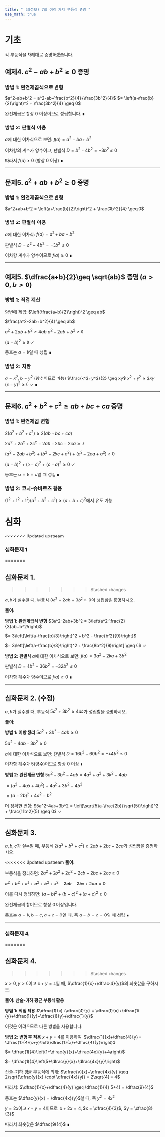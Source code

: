 ```yaml
---
title: " (최성보) 7회 여러 가지 부등식 증명 " 
use_math: true
---
```


# 기초

각 부등식을 차례대로 증명하겠습니다.

## 예제4. $a^2-ab+b^2\geq 0$ 증명

### 방법 1: 완전제곱식으로 변형

$a^2-ab+b^2 = a^2-ab+\frac{b^2}{4}+\frac{3b^2}{4}$ $= \left(a-\frac{b}{2}\right)^2 + \frac{3b^2}{4} \geq 0$

완전제곱은 항상 0 이상이므로 성립합니다. ∎

### 방법 2: 판별식 이용

$a$에 대한 이차식으로 보면: $f(a) = a^2 - ba + b^2$

이차항의 계수가 양수이고, 판별식 $D = b^2 - 4b^2 = -3b^2 \leq 0$

따라서 $f(a) \geq 0$ (항상 0 이상) ∎

---

## 문제5. $a^2+ab+b^2\geq 0$ 증명

### 방법 1: 완전제곱식으로 변형

$a^2+ab+b^2 = \left(a+\frac{b}{2}\right)^2 + \frac{3b^2}{4} \geq 0$

### 방법 2: 판별식 이용

$a$에 대한 이차식: $f(a) = a^2 + ba + b^2$

판별식 $D = b^2 - 4b^2 = -3b^2 \leq 0$

이차항 계수가 양수이므로 $f(a) \geq 0$ ∎

---

## 예제5. $\dfrac{a+b}{2}\geq \sqrt{ab}$ 증명 ($a>0, b>0$)

### 방법 1: 직접 계산

양변에 제곱: $\left(\frac{a+b}{2}\right)^2 \geq ab$ 

$\frac{a^2+2ab+b^2}{4} \geq ab$ 

$a^2+2ab+b^2 \geq 4ab$ $a^2-2ab+b^2 \geq 0$

$(a-b)^2 \geq 0$ ✓

등호는 $a=b$일 때 성립 ∎

### 방법 2: 치환

$a = x^2, b = y^2$ (양수이므로 가능) $\frac{x^2+y^2}{2} \geq xy$ $x^2+y^2 \geq 2xy$ $(x-y)^2 \geq 0$ ✓ ∎

---

## 문제6. $a^2+b^2+c^2\geq ab+bc+ca$ 증명

### 방법 1: 완전제곱 변형

$2(a^2+b^2+c^2) \geq 2(ab+bc+ca)$ 

$2a^2+2b^2+2c^2 - 2ab-2bc-2ca \geq 0$ 

$(a^2-2ab+b^2) + (b^2-2bc+c^2) + (c^2-2ca+a^2) \geq 0$ 

$(a-b)^2 + (b-c)^2 + (c-a)^2 \geq 0$ ✓

등호는 $a=b=c$일 때 성립 ∎

### 방법 2: 코시-슈바르츠 활용

$(1^2+1^2+1^2)(a^2+b^2+c^2) \geq (a+b+c)^2$에서 유도 가능




# 심화

<<<<<<< Updated upstream
### 심화문제 1.
=======


## 심화문제 1.
>>>>>>> Stashed changes

$a, b$가 실수일 때, 부등식 $3a^2-2ab+3b^2\geq 0$이 성립함을 증명하시오.

**풀이:**

**방법 1: 완전제곱식 변형** $3a^2-2ab+3b^2 = 3\left(a^2-\frac{2}{3}ab+b^2\right)$ 

$= 3\left[\left(a-\frac{b}{3}\right)^2 + b^2 - \frac{b^2}{9}\right]$ 

$= 3\left[\left(a-\frac{b}{3}\right)^2 + \frac{8b^2}{9}\right] \geq 0$ ✓

**방법 2: 판별식** $a$에 대한 이차식으로 보면: $f(a) = 3a^2 - 2ba + 3b^2$

판별식 $D = 4b^2 - 36b^2 = -32b^2 \leq 0$

이차항 계수가 양수이므로 $f(a) \geq 0$ ∎

---

## 심화문제 2. (수정)

$a, b$가 실수일 때, 부등식 $5a^2+3b^2\geq 4ab$가 성립함을 증명하시오.

**풀이:**

**방법 1: 이항 정리** $5a^2+3b^2-4ab \geq 0$ 

$5a^2-4ab+3b^2 \geq 0$

$a$에 대한 이차식으로 보면: 판별식 $D = 16b^2 - 60b^2 = -44b^2 \leq 0$

이차항 계수가 5(양수)이므로 항상 0 이상 ∎

**방법 2: 완전제곱 변형** $5a^2+3b^2-4ab = 4a^2+a^2+3b^2-4ab$ 

$= (a^2-4ab+4b^2) + 4a^2 + 3b^2 - 4b^2$ 

$= (a-2b)^2 + 4a^2 - b^2$

더 정확한 변형: $5a^2-4ab+3b^2 = \left(\sqrt{5}a-\frac{2b}{\sqrt{5}}\right)^2 + \frac{11b^2}{5} \geq 0$ ✓

---

## 심화문제 3.

$a, b, c$가 실수일 때, 부등식 $2(a^2+b^2+c^2) \geq 2ab+2bc-2ca$가 성립함을 증명하시오.

<<<<<<< Updated upstream
**풀이:**

부등식을 정리하면: $2a^2+2b^2+2c^2-2ab-2bc+2ca \geq 0$ 

$a^2+b^2+c^2+a^2+b^2+c^2-2ab-2bc+2ca \geq 0$

이를 다시 정리하면: $(a-b)^2 + (b-c)^2 + (a+c)^2 \geq 0$

완전제곱의 합이므로 항상 0 이상입니다.

등호는 $a=b, b=c, a+c=0$일 때, 즉 $a=b=c=0$일 때 성립 ∎

---

### 심화문제 4.
=======
## 심화문제 4.
>>>>>>> Stashed changes

$x>0, y>0$이고 $x+y=4$일 때, $\dfrac{1}{x}+\dfrac{4}{y}$의 최솟값을 구하시오.

**풀이: 산술-기하 평균 부등식 활용**

**방법 1: 직접 적용** $\dfrac{1}{x}+\dfrac{4}{y} = \dfrac{1}{x}+\dfrac{1}{y}+\dfrac{1}{y}+\dfrac{1}{y}+\dfrac{1}{y}$

이것은 어려우므로 다른 방법을 사용합니다.

**방법 2: 변형 후 적용** $x+y = 4$를 이용하여: $\dfrac{1}{x}+\dfrac{4}{y} = \dfrac{1}{4}(x+y)\left(\dfrac{1}{x}+\dfrac{4}{y}\right)$ 

$= \dfrac{1}{4}\left(1+\dfrac{y}{x}+\dfrac{4x}{y}+4\right)$ 

$= \dfrac{1}{4}\left(5+\dfrac{y}{x}+\dfrac{4x}{y}\right)$

산술-기하 평균 부등식에 의해: $\dfrac{y}{x}+\dfrac{4x}{y} \geq 2\sqrt{\dfrac{y}{x} \cdot \dfrac{4x}{y}} = 2\sqrt{4} = 4$

따라서: $\dfrac{1}{x}+\dfrac{4}{y} \geq \dfrac{1}{4}(5+4) = \dfrac{9}{4}$

등호는 $\dfrac{y}{x} = \dfrac{4x}{y}$일 때, 즉 $y^2 = 4x^2$ 

$y = 2x$이고 $x+y = 4$이므로: $x+2x = 4$, $x = \dfrac{4}{3}$, $y = \dfrac{8}{3}$

따라서 최솟값은 $\dfrac{9}{4}$ ∎

---

